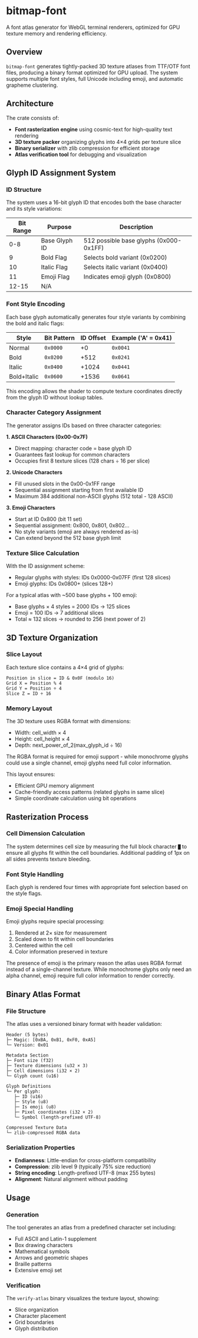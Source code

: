 # bitmap-font

A font atlas generator for WebGL terminal renderers, optimized for GPU texture memory and
rendering efficiency.

## Overview

`bitmap-font` generates tightly-packed 3D texture atlases from TTF/OTF font files, producing a
binary format optimized for GPU upload. The system supports multiple font styles, full Unicode
including emoji, and automatic grapheme clustering.

## Architecture

The crate consists of:
- **Font rasterization engine** using cosmic-text for high-quality text rendering
- **3D texture packer** organizing glyphs into 4×4 grids per texture slice
- **Binary serializer** with zlib compression for efficient storage
- **Atlas verification tool** for debugging and visualization

## Glyph ID Assignment System

### ID Structure

The system uses a 16-bit glyph ID that encodes both the base character and its style variations:

| Bit Range | Purpose       | Description                            |
|-----------|---------------|----------------------------------------|
| 0-8       | Base Glyph ID | 512 possible base glyphs (0x000-0x1FF) |
| 9         | Bold Flag     | Selects bold variant (0x0200)          |
| 10        | Italic Flag   | Selects italic variant (0x0400)        |
| 11        | Emoji Flag    | Indicates emoji glyph (0x0800)         |
| 12-15     | N/A           |                                        |

### Font Style Encoding

Each base glyph automatically generates four style variants by combining the bold and italic flags:

| Style       | Bit Pattern | ID Offset | Example ('A' = 0x41) |
|-------------|-------------|-----------|----------------------|
| Normal      | `0x0000`    | +0        | `0x0041`             |
| Bold        | `0x0200`    | +512      | `0x0241`             |
| Italic      | `0x0400`    | +1024     | `0x0441`             |
| Bold+Italic | `0x0600`    | +1536     | `0x0641`             |

This encoding allows the shader to compute texture coordinates directly from the glyph ID without
lookup tables.

### Character Category Assignment

The generator assigns IDs based on three character categories:

**1. ASCII Characters (0x00-0x7F)**
- Direct mapping: character code = base glyph ID
- Guarantees fast lookup for common characters
- Occupies first 8 texture slices (128 chars ÷ 16 per slice)

**2. Unicode Characters**
- Fill unused slots in the 0x00-0x1FF range
- Sequential assignment starting from first available ID
- Maximum 384 additional non-ASCII glyphs (512 total - 128 ASCII)

**3. Emoji Characters**
- Start at ID 0x800 (bit 11 set)
- Sequential assignment: 0x800, 0x801, 0x802...
- No style variants (emoji are always rendered as-is)
- Can extend beyond the 512 base glyph limit

### Texture Slice Calculation

With the ID assignment scheme:
- Regular glyphs with styles: IDs 0x0000-0x07FF (first 128 slices)
- Emoji glyphs: IDs 0x0800+ (slices 128+)

For a typical atlas with ~500 base glyphs + 100 emoji:
- Base glyphs × 4 styles = 2000 IDs → 125 slices
- Emoji = 100 IDs → 7 additional slices
- Total ≈ 132 slices → rounded to 256 (next power of 2)

## 3D Texture Organization

### Slice Layout

Each texture slice contains a 4×4 grid of glyphs:

```
Position in slice = ID & 0x0F (modulo 16)
Grid X = Position % 4
Grid Y = Position ÷ 4
Slice Z = ID ÷ 16
```

### Memory Layout

The 3D texture uses RGBA format with dimensions:
- Width: cell_width × 4
- Height: cell_height × 4
- Depth: next_power_of_2(max_glyph_id ÷ 16)

The RGBA format is required for emoji support - while monochrome glyphs could use a single channel,
emoji glyphs need full color information.

This layout ensures:
- Efficient GPU memory alignment
- Cache-friendly access patterns (related glyphs in same slice)
- Simple coordinate calculation using bit operations

## Rasterization Process

### Cell Dimension Calculation

The system determines cell size by measuring the full block character `█` to ensure all glyphs
fit within the cell boundaries. Additional padding of 1px on all sides prevents texture bleeding.

### Font Style Handling

Each glyph is rendered four times with appropriate font selection based on the style flags.

### Emoji Special Handling

Emoji glyphs require special processing:
1. Rendered at 2× size for measurement
2. Scaled down to fit within cell boundaries
3. Centered within the cell
4. Color information preserved in texture

The presence of emoji is the primary reason the atlas uses RGBA format instead of a single-channel
texture. While monochrome glyphs only need an alpha channel, emoji require full color information
to render correctly.

## Binary Atlas Format

### File Structure

The atlas uses a versioned binary format with header validation:

```
Header (5 bytes)
├─ Magic: [0xBA, 0xB1, 0xF0, 0xA5]
└─ Version: 0x01

Metadata Section
├─ Font size (f32)
├─ Texture dimensions (u32 × 3)
├─ Cell dimensions (i32 × 2)
└─ Glyph count (u16)

Glyph Definitions
└─ Per glyph:
   ├─ ID (u16)
   ├─ Style (u8)
   ├─ Is emoji (u8)
   ├─ Pixel coordinates (i32 × 2)
   └─ Symbol (length-prefixed UTF-8)

Compressed Texture Data
└─ zlib-compressed RGBA data
```

### Serialization Properties

- **Endianness**: Little-endian for cross-platform compatibility
- **Compression**: zlib level 9 (typically 75% size reduction)
- **String encoding**: Length-prefixed UTF-8 (max 255 bytes)
- **Alignment**: Natural alignment without padding

## Usage

### Generation

The tool generates an atlas from a predefined character set including:
- Full ASCII and Latin-1 supplement
- Box drawing characters
- Mathematical symbols
- Arrows and geometric shapes
- Braille patterns
- Extensive emoji set

### Verification

The `verify-atlas` binary visualizes the texture layout, showing:
- Slice organization
- Character placement
- Grid boundaries
- Glyph distribution

